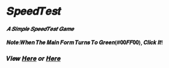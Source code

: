 # 𝑺𝒑𝒆𝒆𝒅𝑻𝒆𝒔𝒕
#### *𝑨 𝑺𝒊𝒎𝒑𝒍𝒆 𝑺𝒑𝒆𝒆𝒅𝑻𝒆𝒔𝒕 𝑮𝒂𝒎𝒆*  
**𝑵𝒐𝒕𝒆:𝑾𝒉𝒆𝒏 𝑻𝒉𝒆 𝑴𝒂𝒊𝒏 𝑭𝒐𝒓𝒎 𝑻𝒖𝒓𝒏𝒔 𝑻𝒐 𝑮𝒓𝒆𝒆𝒏(#𝟎𝟎𝑭𝑭𝟎𝟎),  𝑪𝒍𝒊𝒄𝒌 𝑰𝒕!**  
### **𝑽𝒊𝒆𝒘** **[𝑯𝒆𝒓𝒆](https://cfitcorporation.github.io/speedtest/)** **𝒐𝒓** **[𝑯𝒆𝒓𝒆](http://www.cfit.top/cfitgame/speedtest)**
